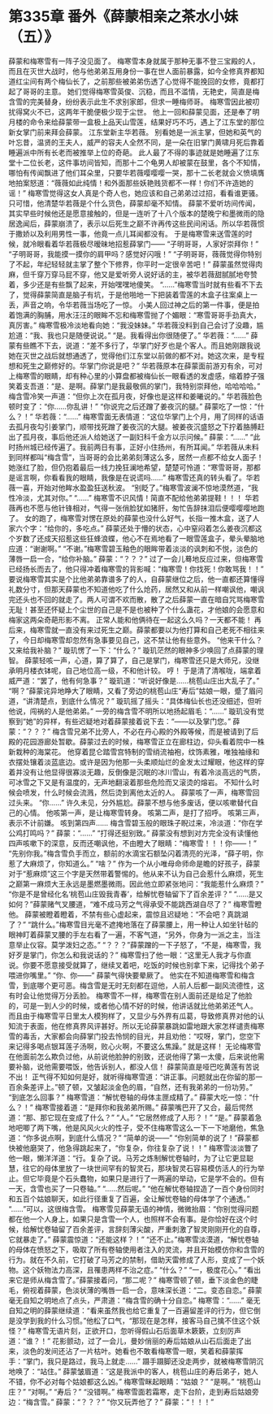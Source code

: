 # 第335章 番外《薛蒙相亲之茶水小妹（五）》
薛蒙和梅寒雪有一阵子没见面了。
梅寒雪本身就属于那种无事不登三宝殿的人，而且在灭世大战时，他与他弟弟互用身份一事在世人面前暴露，如今全修真界都知道红尘间有两个梅仙长了，之前那些被弟弟伤透了心觉得不能挽回的女修，竟都打起了哥哥的主意。
她们觉得梅寒雪英俊、沉稳，而且不滥情，无艳史，简直是梅含雪的完美替身，纷纷表示此生不求别家郎，但求一睡梅师哥。
梅寒雪因此被叨扰得窝火不已，这两年干脆便极少现于尘世。
他上一回和薛蒙见面，还是奉了明月楼的命令来给薛蒙带一盒极上品天山雪莲，结果好巧不巧，遇上了江东堂的那位新女掌门前来拜会薛蒙。
江东堂新主华若薇。
别看她是一派主掌，但她和英气的叶忘昔，温贤的王夫人，威严的容夫人全然不同，是一朵在旧掌门黄啸月死后靠着睡遍派中所有长老而被推举上位的奇葩。
此人最了不得的事迹就是她睡遍了江东堂十二位长老，这件事坊间皆知，而那十二个龟男人却被蒙在鼓里，各个不知情，哪怕有传闻飘进了他们耳朵里，只要华若薇嘤嘤嘤一哭，那十二长老就会义愤填膺地拍案怒道：“薇薇如此纯情！和外面那些妖艳贱货都不一样！你们不许造她的谣！”
梅寒雪觉得这女人真是个奇人也，她应该和自己弟弟过过招，看看谁更骚。
只可惜，他清楚华若薇是个什么货色，薛蒙却毫不知情。
薛蒙不爱听坊间传闻，其实早些时候他还是愿意接触的，但是一连听了十八个版本的楚晚宁和墨微雨的隐居逸闻后，薛蒙崩溃了，表示以后死生之巅不许再传这些民间闲话。所以华若薇惯于撒娇以及利用男性一事，他竟一点儿耳闻都没有。
于是梅寒雪来送雪莲的时候，就冷眼看着华若薇极尽暧昧地招惹薛掌门——
“子明哥哥，人家好崇拜你！”
“子明哥哥，我能摸一摸你的肩甲吗？感觉好闪哦！”
“子明哥哥，薇薇觉得你特别了不起，年纪轻轻就主掌了整个下修界，你平时一定很辛苦吧！”
薛蒙虽然觉得肉麻，但千穿万穿马屁不穿，他又是爱听旁人说好话的主，被华若薇甜腻腻地夸赞着，多少还是有些飘了起来，开始嘿嘿地傻笑。
“……”梅寒雪当时就有些看不下去了，觉得薛蒙简直是脑子有坑，于是他啪地一下把装着雪莲的木盒子往案桌上一丢，声音之响，令华若薇当场吃了一惊。
小美人回过神之后的第一件事，便是拍着饱满的胸脯，用水汪汪的眼眸不忘和梅寒雪抛了个媚眼：“寒雪哥哥手劲真大，真厉害。”
梅寒雪极冷淡地看向她：“我没妹妹。”
华若薇没料到自己会讨了没趣，尴尬道：“我、我也只是随便说说。”
“是。我看得出你很随便了。”
华若薇：“……”
薛蒙有些瞧不下去，说道：“差不多行了，华掌门好歹也是个客人。而且她刚跟我说她在灭世之战后就想通透了，觉得他们江东堂以前做的都不对。她这次来，是专程想和死生之巅修好的。华掌门你说是吧？”
华若薇原本在薛蒙面前游刃有余，可对上梅寒雪的眼睛，却有种心里的小算盘都被梅仙长一眼看透的发虚感，缩着脖子强笑着支吾道：“是、是啊。薛掌门是我最敬佩的掌门，我特别崇拜他，哈哈哈哈。”
梅含雪冷笑一声道：“但你上次在孤月夜，好像也是这样和姜曦说的。”
华若薇脸色顿时变了：“你……你乱讲！”
“你说完之后还蹭了姜夜沉的腿。”
薛蒙吃了一惊：“什么？！”
华若薇：“……”
梅寒雪面无表情道：“这位华掌门上个月，用了同样的话语去孤月夜勾引姜掌门，顺带找死蹭了姜夜沉的大腿。被姜夜沉盛怒之下拧着胳膊赶出了孤月夜，事后他还派人给她送了一副妇科千金方以示问候。”
薛蒙：“……”
“此时扬州城已经传遍了。我前两日有事，正好小住扬州，有所耳闻。”
华若薇从未料到同样都叫“梅含雪”，当哥哥的会比弟弟刻薄这么多，居然一点都不给女人面子！她涨红了脸，但仍抱着最后一线力挽狂澜地希望，楚楚可怜道：“寒雪哥哥，那都是谣言啊，你看看我的眼睛，我像是在说谎吗……”
梅寒雪还真的转头看了。华若薇一喜，开始对他眸水盈盈狂送秋波。
“别眨了。”梅寒雪波澜不惊地漠然道，“我性冷淡，尤其对你。”
“……”
梅寒雪不识风情！简直不配给他弟弟提鞋！！！
华若薇再也不愿与他针锋相对，气得一张俏脸犹如猪肝，匆忙告辞抹泪后便嘤嘤嘤地跑了。
女的跑了，梅寒雪对愣在原处的薛蒙也没什么好气，长指一推木盒，送了人家六个字：“给你的，多吃点。”
薛蒙还处于懵的状态，心中窒闷着怎么姜夜沉都这个岁数了还成天招惹这些狂蜂浪蝶，他心不在焉地看了一眼雪莲盒子，晕头晕脑地应道：“谢谢啊。”
“不谢。”梅寒雪碧玉釉色的眼眸带着淡淡的讽刺和不悦，淡色的薄唇一启一合，“给你补脑。”
薛蒙：“？？？”
过了一会儿蓦地反应过来，但梅寒雪已经扬长而去了，他只得冲着梅寒雪的背影喊：“梅寒雪！你找死！你敢骂我！！”
要说梅寒雪其实是个比他弟弟靠谱多了的人，自薛蒙继位之后，他一直都还算懂得礼数分寸，但那天薛蒙也不知道他吃了什么炝药，居然又和从前一样嘲讽他，嘲讽完还头也不回的就走了。两人可谓不欢而散，散了之后薛蒙一直在暗自咒骂梅寒雪无耻！甚至还怀疑上个尘世的自己是不是也被种了个什么蛊花，才他娘的会愿意和梅家这两朵奇葩形影不离。
正常人能和他俩待在一起这么久吗？一天都不能！
再后来，梅寒雪就一直没有来过死生之巅。薛蒙都要以为他打算和自己老死不相往来了，今日却梅寒雪却忽然有急事要见自己，这不禁让他有些意外。
“他来干什么？又来给我补脑？”
璇玑愣了一下：“什么？”
璇玑茫然的眼神多少唤回了点薛蒙的理智。
薛蒙轻咳一声，心道，算了算了，自己是掌门，梅寒雪还只是大师兄，没继承明月楼衣钵呢，自己地位高一级，不和他计较。
哼！
于是清了清喉咙，端拿着威严道：“罢了，他有何急事？”
璇玑道：“听说好像是……桃苞山庄出大乱子了。”
“啊？”薛蒙诧异地睁大了眼睛，又看了旁边的桃苞山庄“寿后”姑娘一眼，蹙了眉问道，“讲清楚点，到底什么情况？”
璇玑摇了摇头：“具体梅仙长也还没细述，但听他说，闯祸的人是他弟弟。”
一旁的梅含雪不明所以地扬起眉毛：“……”
璇玑没有觉察到“她”的异样，有些迟疑地对着薛蒙接着说下去：“——以及掌门您。”
薛蒙：“？？？”
梅含雪兄弟不比旁人，不必在丹心殿的外殿等候，而是被请到了后殿的花园游廊处暂歇。薛蒙过去的时候，梅寒雪正立在廊柱边，仰头看着院中一株新栽种的海棠花。
他穿着昆仑踏雪宫特制的雪绡流袖袍，纹饰素雅，唯独袖缘和衣摆处镶着淡蓝底边。或许是因为他那一头柔顺灿烂的金发太过耀眼，他这样的穿着并没有让他显得很寡淡无趣，反倒像是沉眠的冰川雪山，有着冷淡高远的气质，可冰雪之下又是有温度的，无声地翻滚着那些危险而又滚烫的熔岩。
不知什么时候会喷发，什么时候会流溅，然后烫到离他太近的人。
薛蒙咳了一声，梅寒雪回过头来。
“你……”
许久未见，分外尴尬。薛蒙不想与他多废话，便以咳嗽替代自己的心情。
他咳第一声，是让梅寒雪转身。
咳第二声，是打了招呼。
咳第三声，表示不计前嫌。
咳到第四声……
梅含雪碧玉般的眼珠子睨过来，冷淡道：“你在学公鸡打鸣吗？”
薛蒙：“……”
“打得还挺别致。”
薛蒙没有想到对方完全没有读懂他四声咳嗽下的深意，反而还嘲讽他，不由瞪大了眼睛：“梅寒雪！！！你——！”
“先别你我。”梅含雪负手而立，额前的水滴宝石额坠闪着清亮的光泽，“薛子明，你惹了大麻烦了，你知道么。”
“啥？”
作为一个从小唯母命师命是瞻的好孩子，薛蒙对于“惹麻烦”这三个字是天然带着警惕的。他从来不认为自己会惹什么麻烦，死生之巅第一麻烦大王永远是墨燃墨微雨。因此他立即紧张地问：“我能惹什么麻烦？”
“你是不是曾经化名‘桃苞山庄毁我青春’，给解忧卷轴留下了百余差评？”
“……是又如何？”薛蒙赌气叉腰道，“难不成马芳之气得承受不能跳西湖自尽了？”
梅寒雪瞪他。
薛蒙被瞪着瞪着，不禁有些心虚起来，震惊且迟疑地：“不会吧？真跳湖了？”
“跳什么。”梅寒雪目光毫不遮掩地落在了薛蒙腰上，用一种让人如坐针毡的眼神盯着薛蒙叉腰的手左右看了一遍，不客气道，“另外，你身为一派之主，当注意举止仪容。莫学泼妇之态。”
“？？？”薛蒙蹭的一下子怒了，“不是，梅寒雪，我好歹是掌门，你怎么和我说话的？”
梅寒雪扫了他一眼：“这里无人我才与你直说。你要不愿意接受就算了，继续叉着吧，吃饭的时候也别拿下来，记得找个弟子喂进你嘴里。”
“你、你——”
薛蒙气得快要晕厥了。
他实在不知道梅寒雪和梅含雪，到底哪个更可恶。梅含雪是无时无刻都在逗他，人前人后都一副风流德性，这有时会让他觉得万分丢脸。
梅寒雪不一样，梅寒雪在别人面前还是给足了他脸的，可是一到人少的时候，或者他心情不好的时候，他讲话就比他弟弟还气人。
而且由于梅寒雪平日里太人模狗样了，又显少与外界有瓜葛，导致修真界对他的认知流于表面，他在修真界风评甚好。所以无论薛蒙暴跳如雷地跟大家怎样谴责梅寒雪的毒舌，大家都会向薛掌门投去怜悯的目光，并且劝他：“哎呀，掌门，您空下来记得多喝点银耳莲子汤啊，败心火啊，不要这么焦躁。”
就是这样！
无论梅寒雪在他面前怎么欺负过他，从前说他脸肿的别致，还说他得了第一太傻，后来说他需要补脑，说他需要喂饭，他告诉别人，都没人信！
薛蒙简直是哑巴吃黄莲有苦说不出！
正气得不知如何是好，就听得梅寒雪道：“讲正事。问题就出在你留的那一百余条差评上。”顿了顿，又皱起淡金色的眉，“自然，还有我弟弟的一份功劳。”
“到底怎么回事？”
梅寒雪道：“解忧卷轴的母体主匣成精了。”
薛蒙大吃一惊：“什么？！”
梅寒雪接着道：“是拜你和我弟弟所赐。”
薛蒙嘴巴开了又合，最后愕然道：“那、那它现在变成了什么？”
“人。”
“它居然修成了人形？！”
“是。”
薛蒙着急地吧唧了两下嘴，他是风风火火的性子，受不住梅寒雪这么一下一下地磨他，焦急道：“你多说点啊，到底什么情况？”
“简单的说——”
“你别简单的说了！”薛蒙都快被他磨哭了，他急得跳起来了，“你复杂，你往复杂了说！！”
梅寒雪淡淡瞥了他一眼，懒洋洋道：“行。复杂了说。马芳之炼制解忧卷轴时，为了让它更显聪慧，往它的母体里放了一块世间罕有的智灵石，那块智灵石容易模仿活人的行为举止。但它毕竟是个石头蠢物，如果只是进行了一两遍的举动，它是学不会的。但有一天，含雪也买了一只卷轴。”
“……然后呢。”
“他在解忧卷轴捏造了一百个身份同时和五百个姑娘聊天，如此行径重复了百遍，全让解忧卷轴的母体学了个通透。”
“……”可以，这很梅含雪。
梅寒雪见薛蒙无语的神情，微微抬眉：“你别觉得问题都在他一个人身上，如果只是含雪一个人，也照样不会有事。是你恰好在这个时候，给解忧卷轴留了百余差评，言辞刻薄尖酸，严重刺激了智灵刚刚开化的自尊，它就暴走了。”
薛蒙震惊道：“还能这样？！”
“还不止。”梅寒雪淡漠道，“解忧卷轴的母体在愤怒之下，吸取了所有卷轴使用者注入的灵流，并且开始模仿你和含雪的行为。就在不久前，它打破了马芳之的禁制，借助天雷修成了人形，变成了一个妖物。这个妖物法力高深，且罹患两样不治之症。”
“什么？”
“一，极度花心。”
“看出来它是师从梅含雪了。”薛蒙接着问，“那二呢？”
梅寒雪顿了顿，垂下淡金色的睫毛，俯视着薛蒙，色淡状薄的嘴唇一启一合，意味深长道：“二。变态自恋。”
薛蒙毫无自知之明地点了点头，严肃道：“梅含雪的确十分自恋。”
梅寒雪：“……”
毫无自知之明的薛蒙继续道：“看来虽然我也给它重复了一百遍留差评的行为，但它倒是没学到我的什么习惯。”他松了口气，“那现在是怎样，接客马自己擒不住这个妖怪？”
梅寒雪无语片刻，正欲开口，忽听得假山石后面草木簌簌，立刻厉声道：“谁？！”
花影颤动，过了一会儿，曼妙俏丽的寿后姑娘从山石后面走了出来，淡色的发间还沾了一片枯叶。她看也不敢看梅寒雪一眼，笑着和薛蒙挥手：“掌门，我只是路过，我马上就走……”
蹑手蹑脚还没走两步，就被梅寒雪阴沉地唤了：“站住。”
薛蒙皱眉道：“这是我派中的客人，桃苞山庄的寿后弟子，她人不错，你不必对每个姑娘都这么凶。”
梅寒雪眯起眼睛：“姑娘？”
“是啊。”
“桃苞山庄？”
“对啊。”
“寿后？”
“没错啊。”
梅寒雪面若霜寒，走下台阶，走到寿后姑娘旁边：“梅含雪。”
薛蒙：“？？？”
“你又玩弄他了？”
薛蒙：“！！！”
